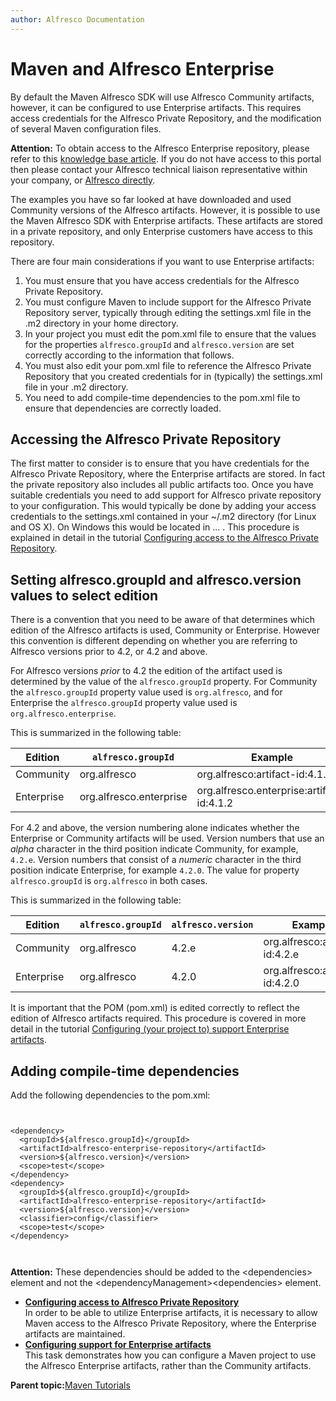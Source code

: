 ```yaml
---
author: Alfresco Documentation
---
```


# Maven and Alfresco Enterprise

By default the Maven Alfresco SDK will use Alfresco Community artifacts, however, it can be configured to use Enterprise artifacts. This requires access credentials for the Alfresco Private Repository, and the modification of several Maven configuration files.

**Attention:** To obtain access to the Alfresco Enterprise repository, please refer to this [knowledge base article](https://myalfresco.force.com/support/articles/en_US/Technical_Article/Where-can-I-find-the-repository-for-Enterprise-Maven-artifacts). If you do not have access to this portal then please contact your Alfresco technical liaison representative within your company, or [Alfresco directly](http://www.alfresco.com/company/contact).

The examples you have so far looked at have downloaded and used Community versions of the Alfresco artifacts. However, it is possible to use the Maven Alfresco SDK with Enterprise artifacts. These artifacts are stored in a private repository, and only Enterprise customers have access to this repository.

There are four main considerations if you want to use Enterprise artifacts:

1.  You must ensure that you have access credentials for the Alfresco Private Repository.
2.  You must configure Maven to include support for the Alfresco Private Repository server, typically through editing the settings.xml file in the .m2 directory in your home directory.
3.  In your project you must edit the pom.xml file to ensure that the values for the properties `alfresco.groupId` and `alfresco.version` are set correctly according to the information that follows.
4.  You must also edit your pom.xml file to reference the Alfresco Private Repository that you created credentials for in \(typically\) the settings.xml file in your .m2 directory.
5.  You need to add compile-time dependencies to the pom.xml file to ensure that dependencies are correctly loaded.

## Accessing the Alfresco Private Repository

The first matter to consider is to ensure that you have credentials for the Alfresco Private Repository, where the Enterprise artifacts are stored. In fact the private repository also includes all public artifacts too. Once you have suitable credentials you need to add support for Alfresco private repository to your configuration. This would typically be done by adding your access credentials to the settings.xml contained in your ~/.m2 directory \(for Linux and OS X\). On Windows this would be located in ... . This procedure is explained in detail in the tutorial [Configuring access to the Alfresco Private Repository](../tasks/dev-extensions-maven-sdk-tutorials-configure-maven-enterprise.md).

## Setting alfresco.groupId and alfresco.version values to select edition

There is a convention that you need to be aware of that determines which edition of the Alfresco artifacts is used, Community or Enterprise. However this convention is different depending on whether you are referring to Alfresco versions prior to 4.2, or 4.2 and above.

For Alfresco versions *prior* to 4.2 the edition of the artifact used is determined by the value of the `alfresco.groupId` property. For Community the `alfresco.groupId` property value used is `org.alfresco`, and for Enterprise the `alfresco.groupId` property value used is `org.alfresco.enterprise`.

This is summarized in the following table:

|Edition|`alfresco.groupId`|Example|
|-------|------------------|-------|
|Community|org.alfresco|org.alfresco:artifact-id:4.1.2|
|Enterprise|org.alfresco.enterprise|org.alfresco.enterprise:artifact-id:4.1.2|

For 4.2 and above, the version numbering alone indicates whether the Enterprise or Community artifacts will be used. Version numbers that use an *alpha* character in the third position indicate Community, for example, `4.2.e`. Version numbers that consist of a *numeric* character in the third position indicate Enterprise, for example `4.2.0`. The value for property `alfresco.groupId` is `org.alfresco` in both cases.

This is summarized in the following table:

|Edition|`alfresco.groupId`|`alfresco.version`|Example|
|-------|------------------|------------------|-------|
|Community|org.alfresco|4.2.e|org.alfresco:artifact-id:4.2.e|
|Enterprise|org.alfresco|4.2.0|org.alfresco:artifact-id:4.2.0|

It is important that the POM \(pom.xml\) is edited correctly to reflect the edition of Alfresco artifacts required. This procedure is covered in more detail in the tutorial [Configuring \(your project to\) support Enterprise artifacts](../tasks/dev-extensions-maven-sdk-tutorials-alfresco-enterprise-artifacts.md).

## Adding compile-time dependencies

Add the following dependencies to the pom.xml:

```

        
<dependency> 
  <groupId>${alfresco.groupId}</groupId> 
  <artifactId>alfresco-enterprise-repository</artifactId> 
  <version>${alfresco.version}</version> 
  <scope>test</scope> 
</dependency> 
<dependency> 
  <groupId>${alfresco.groupId}</groupId> 
  <artifactId>alfresco-enterprise-repository</artifactId> 
  <version>${alfresco.version}</version> 
  <classifier>config</classifier> 
  <scope>test</scope> 
</dependency>         
        
      
```

**Attention:** These dependencies should be added to the <dependencies\> element and not the <dependencyManagement\><dependencies\> element.

-   **[Configuring access to Alfresco Private Repository](../tasks/dev-extensions-maven-sdk-tutorials-configure-maven-enterprise.md)**  
In order to be able to utilize Enterprise artifacts, it is necessary to allow Maven access to the Alfresco Private Repository, where the Enterprise artifacts are maintained.
-   **[Configuring support for Enterprise artifacts](../tasks/dev-extensions-maven-sdk-tutorials-alfresco-enterprise-artifacts.md)**  
This task demonstrates how you can configure a Maven project to use the Alfresco Enterprise artifacts, rather than the Community artifacts.

**Parent topic:**[Maven Tutorials](../concepts/dev-extensions-maven-sdk-tutorials.md)

